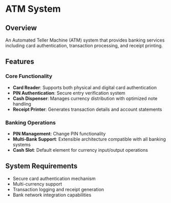 # ATM System

## Overview
An Automated Teller Machine (ATM) system that provides banking services including card authentication, transaction processing, and receipt printing.

## Features

### Core Functionality
- **Card Reader**: Supports both physical and digital card authentication
- **PIN Authentication**: Secure entry verification system
- **Cash Dispenser**: Manages currency distribution with optimized note handling
- **Receipt Printer**: Generates transaction details and account statements

### Banking Operations
- **PIN Management**: Change PIN functionality
- **Multi-Bank Support**: Extensible architecture compatible with all banking systems
- **Cash Slot**: Default element for currency input/output operations

## System Requirements
- Secure card authentication mechanism
- Multi-currency support
- Transaction logging and receipt generation
- Bank network integration capabilities